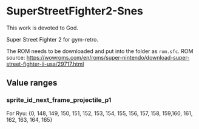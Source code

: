 # SuperStreetFighter2-Snes

This work is devoted to God.

Super Street Fighter 2 for gym-retro.

The ROM needs to be downloaded and put into the folder as `rom.sfc`.
ROM source: https://wowroms.com/en/roms/super-nintendo/download-super-street-fighter-ii-usa/29717.html

## Value ranges

### sprite_id_next_frame_projectile_p1

For Ryu: {0, 148, 149, 150, 151, 152, 153, 154, 155, 156, 157, 158, 159,160, 161, 162, 163, 164, 165}
